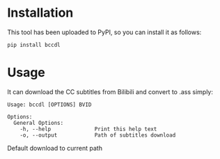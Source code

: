 # Installation
This tool has been uploaded to PyPI, so you can install it as follows:
```shell
pip install bccdl
```

# Usage
It can download the CC subtitles from Bilibili and convert to .ass simply:
```
Usage: bccdl [OPTIONS] BVID

Options:
  General Options:
    -h, --help				Print this help text
    -o, --output			Path of subtitles download
```
Default download to current path